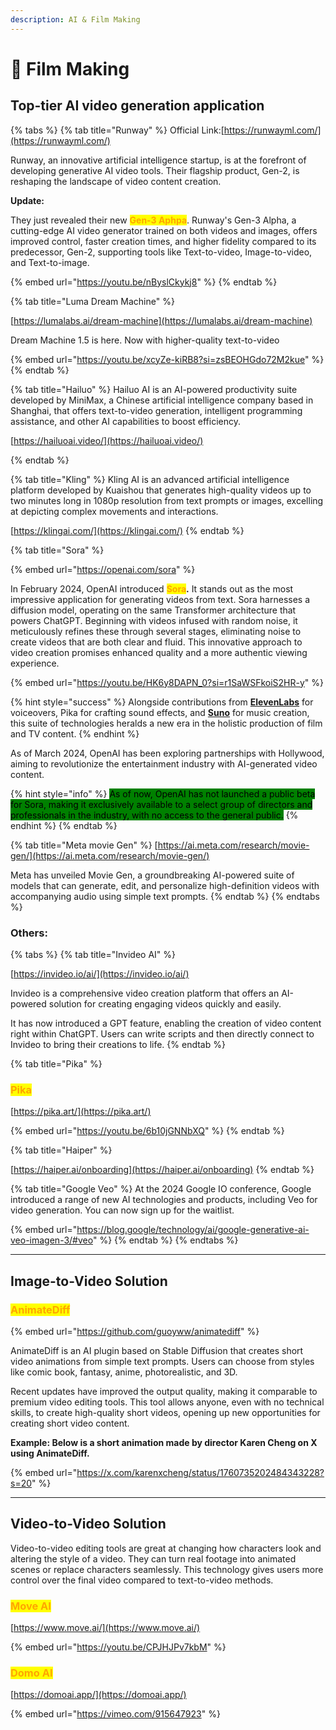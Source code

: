 ```yaml
---
description: AI & Film Making
---
```


# 🎥 Film Making



## Top-tier AI video generation application

{% tabs %}
{% tab title="Runway" %}
Official Link:[https://runwayml.com/](https://runwayml.com/)

Runway, an innovative artificial intelligence startup, is at the forefront of developing generative AI video tools. Their flagship product, Gen-2, is reshaping the landscape of video content creation.&#x20;

**Update:**&#x20;

They just revealed their new <mark style="color:orange;">**Gen-3 Aphpa**</mark>. Runway's Gen-3 Alpha, a cutting-edge AI video generator trained on both videos and images, offers improved control, faster creation times, and higher fidelity compared to its predecessor, Gen-2, supporting tools like Text-to-video, Image-to-video, and Text-to-image.

{% embed url="https://youtu.be/nByslCkykj8" %}
{% endtab %}

{% tab title="Luma Dream Machine" %}


[https://lumalabs.ai/dream-machine](https://lumalabs.ai/dream-machine)

Dream Machine 1.5 is here. Now with higher-quality text-to-video

{% embed url="https://youtu.be/xcyZe-kiRB8?si=zsBEOHGdo72M2kue" %}
{% endtab %}

{% tab title="Hailuo" %}
Hailuo AI is an AI-powered productivity suite developed by MiniMax, a Chinese artificial intelligence company based in Shanghai, that offers text-to-video generation, intelligent programming assistance, and other AI capabilities to boost efficiency.

[https://hailuoai.video/](https://hailuoai.video/)


{% endtab %}

{% tab title="Kling" %}
Kling AI is an advanced artificial intelligence platform developed by Kuaishou that generates high-quality videos up to two minutes long in 1080p resolution from text prompts or images, excelling at depicting complex movements and interactions.

[https://klingai.com/](https://klingai.com/)
{% endtab %}

{% tab title="Sora" %}


{% embed url="https://openai.com/sora" %}

In February 2024, OpenAI introduced <mark style="color:orange;">**Sora**</mark>**.** It stands out as the most impressive application for generating videos from text. Sora harnesses a diffusion model, operating on the same Transformer architecture that powers ChatGPT. Beginning with videos infused with random noise, it meticulously refines these through several stages, eliminating noise to create videos that are both clear and fluid. This innovative approach to video creation promises enhanced quality and a more authentic viewing experience.&#x20;

{% embed url="https://youtu.be/HK6y8DAPN_0?si=r1SaWSFkoiS2HR-y" %}

{% hint style="success" %}
Alongside contributions from [**ElevenLabs**](../../sound-and-music/voice-generation-tools/#elevenlabs) for voiceovers, Pika for crafting sound effects, and [**Suno**](../../sound-and-music/music-generation/#suno) for music creation, this suite of technologies heralds a new era in the holistic production of film and TV content.&#x20;
{% endhint %}

As of March 2024, OpenAI has been exploring partnerships with Hollywood, aiming to revolutionize the entertainment industry with AI-generated video content.

{% hint style="info" %}
<mark style="background-color:green;">As of now, OpenAI has not launched a public beta for Sora, making it exclusively available to a select group of directors and professionals in the industry, with no access to the general public.</mark>
{% endhint %}
{% endtab %}

{% tab title="Meta movie Gen" %}
[https://ai.meta.com/research/movie-gen/](https://ai.meta.com/research/movie-gen/)

Meta has unveiled Movie Gen, a groundbreaking AI-powered suite of models that can generate, edit, and personalize high-definition videos with accompanying audio using simple text prompts.
{% endtab %}
{% endtabs %}



### Others:

{% tabs %}
{% tab title="Invideo AI" %}


[https://invideo.io/ai/](https://invideo.io/ai/)

Invideo is a comprehensive video creation platform that offers an AI-powered solution for creating engaging videos quickly and easily.&#x20;

It has now introduced a GPT feature, enabling the creation of video content right within ChatGPT. Users can write scripts and then directly connect to Invideo to bring their creations to life.
{% endtab %}

{% tab title="Pika" %}
### <mark style="color:orange;">Pika</mark>

[https://pika.art/](https://pika.art/)

{% embed url="https://youtu.be/6b10jGNNbXQ" %}
{% endtab %}

{% tab title="Haiper" %}


[https://haiper.ai/onboarding](https://haiper.ai/onboarding)
{% endtab %}

{% tab title="Google Veo" %}
At the 2024 Google IO conference, Google introduced a range of new AI technologies and products, including Veo for video generation. You can now sign up for the waitlist.

{% embed url="https://blog.google/technology/ai/google-generative-ai-veo-imagen-3/#veo" %}
{% endtab %}
{% endtabs %}



***

## Image-to-Video Solution

### <mark style="color:orange;">AnimateDiff</mark>

{% embed url="https://github.com/guoyww/animatediff" %}

AnimateDiff is an AI plugin based on Stable Diffusion that creates short video animations from simple text prompts. Users can choose from styles like comic book, fantasy, anime, photorealistic, and 3D.&#x20;

Recent updates have improved the output quality, making it comparable to premium video editing tools. This tool allows anyone, even with no technical skills, to create high-quality short videos, opening up new opportunities for creating short video content.

**Example: Below is a short animation made by director Karen Cheng on X using AnimateDiff.**

{% embed url="https://x.com/karenxcheng/status/1760735202484343228?s=20" %}

***

## Video-to-Video Solution

Video-to-video editing tools are great at changing how characters look and altering the style of a video. They can turn real footage into animated scenes or replace characters seamlessly. This technology gives users more control over the final video compared to text-to-video methods.&#x20;

### <mark style="color:orange;">Move AI</mark>

[https://www.move.ai/](https://www.move.ai/)

{% embed url="https://youtu.be/CPJHJPv7kbM" %}

### <mark style="color:orange;">Domo AI</mark>

[https://domoai.app/](https://domoai.app/)

{% embed url="https://vimeo.com/915647923" %}

